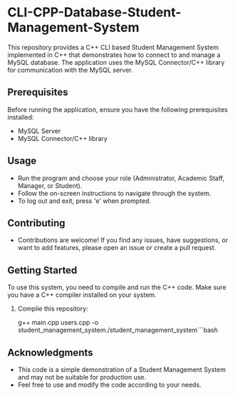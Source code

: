 # CLI-CPP-Database-Student-Management-System
This repository provides a C++ CLI based Student Management System implemented in C++ that demonstrates how to connect to and manage a MySQL database. The application uses the MySQL Connector/C++ library for communication with the MySQL server.

## Prerequisites

Before running the application, ensure you have the following prerequisites installed:

- MySQL Server
- MySQL Connector/C++ library

## Usage
- Run the program and choose your role (Administrator, Academic Staff, Manager, or Student).
- Follow the on-screen instructions to navigate through the system.
- To log out and exit, press 'e' when prompted.
  
## Contributing
- Contributions are welcome! If you find any issues, have suggestions, or want to add features, please open an issue or create a pull request.

## Getting Started
To use this system, you need to compile and run the C++ code. Make sure you have a C++ compiler installed on your system.

1. Complie this repository:

   g++ main.cpp users.cpp -o student_management_system./student_management_system```bash 

## Acknowledgments
- This code is a simple demonstration of a Student Management System and may not be suitable for production use.
- Feel free to use and modify the code according to your needs.

